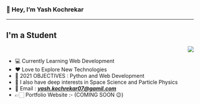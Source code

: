 ### 👋 Hey, I’m Yash Kochrekar
---
## I'm a Student

<p align="right"><img src="https://media.giphy.com/media/gh0RRgkTXedvF0pDc0/giphy.gif"><a href="https://github.com/Yash-Kochrekar"></a></p>

- 💻 Currently Learning Web Development
- ❤ Love to Explore New Technologies
- 🚀 2021 OBJECTIVES : Python and Web Development
- 🌌 I also have deep interests in Space Science and Particle Physics
- 📧 Email : ***yash.kochrekar07@gamil.com***
- 👉🏻 Portfolio Website :- (COMING SOON 😉)

<!---
Yash-Kochrekar/Yash-Kochrekar is a ✨ special ✨ repository because its `README.md` (this file) appears on your GitHub profile.
You can click the Preview link to take a look at your changes.
--->
